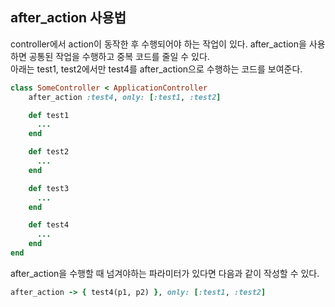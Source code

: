 ## after_action 사용법
controller에서 action이 동작한 후 수행되어야 하는 작업이 있다. after_action을 사용하면 공통된 작업을 수행하고 중복 코드를 줄일 수 있다. <br>아래는 test1, test2에서만 test4를 after_action으로 수행하는 코드를 보여준다.

```ruby
class SomeController < ApplicationController
    after_action :test4, only: [:test1, :test2]

    def test1
      ...
    end

    def test2
      ...
    end

    def test3
      ...
    end

    def test4
      ...
    end
end
```

after_action을 수행할 때 넘겨야하는 파라미터가 있다면 다음과 같이 작성할 수 있다.
```ruby
after_action -> { test4(p1, p2) }, only: [:test1, :test2]
```
